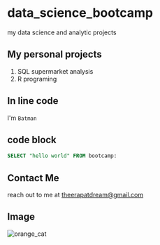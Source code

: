 # data_science_bootcamp
my data science and analytic projects

## My personal projects

1. SQL supermarket analysis
2. R programing

## In line code
I'm `Batman`

## code block
```sql
SELECT "hello world" FROM bootcamp:
```

## Contact Me
reach out to me at theerapatdream@gmail.com

## Image
![orange_cat](https://www.sydney.edu.au/content/dam/corporate/images/news-and-opinion/news/2024/december/ginger-cat-generic-adobe-images.jpg/_jcr_content/renditions/cq5dam.web.1280.1280.jpeg)
